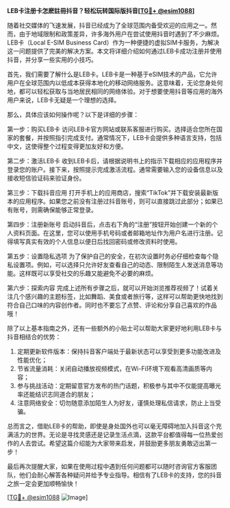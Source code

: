 **LEB卡注册卡怎麽註冊抖音？轻松玩转国际版抖音[[TG💪+ @esim1088](https://t.me/s/esim1088)]**

随着社交媒体的飞速发展，抖音已经成为了全球范围内备受欢迎的应用之一。然而，由于地域限制和政策差异，许多海外用户在尝试使用抖音时遇到了不少麻烦。LEB卡（Local E-SIM Business Card）作为一种便捷的虚拟SIM卡服务，为解决这一问题提供了完美的解决方案。本文将详细介绍如何通过LEB卡成功注册并使用抖音，并分享一些实用的小技巧。

首先，我们需要了解什么是LEB卡。LEB卡是一种基于eSIM技术的产品，它允许用户在全球范围内以低成本获得本地化的移动网络服务。这意味着，无论您身处何地，都可以轻松获取与当地居民相同的网络体验。对于想要使用抖音等应用的海外用户来说，LEB卡无疑是一个理想的选择。

那么，具体应该如何操作呢？以下是详细的步骤：

第一步：购买LEB卡
访问LEB卡官方网站或联系客服进行购买。选择适合您所在国家的套餐，并按照指引完成支付。通常情况下，LEB卡会提供多种语言支持，包括中文，这使得整个过程变得更加友好和方便。

第二步：激活LEB卡
收到LEB卡后，请根据说明书上的指示下载相应的应用程序并登录您的账户。接下来，按照提示完成激活流程。通常需要输入您的设备信息以及接收短信验证码来验证身份。

第三步：下载抖音应用
打开手机上的应用商店，搜索“TikTok”并下载安装最新版本的应用程序。如果您之前没有注册过抖音账号，则可以直接跳过此部分；如果已有账号，则需确保能够正常登录。

第四步：注册新账号
启动抖音后，点击右下角的“注册”按钮开始创建一个新的个人资料页面。在这里，您可以使用手机号码或者邮箱地址作为用户名进行注册。记得填写真实有效的个人信息以便日后找回密码或修改资料时使用。

第五步：设置隐私选项
为了保护自己的安全，在初次设置时务必仔细检查每个隐私设置项。例如，可以选择只允许好友查看自己的动态、限制陌生人发送消息等功能。这样既可以享受社交的乐趣又能避免不必要的麻烦。

第六步：探索内容
完成上述所有步骤之后，就可以开始浏览推荐视频了！试着关注几个感兴趣的主题标签，比如舞蹈、美食或者旅行等，这样可以帮助更快地找到符合自己口味的内容创作者。同时也不要忘了点赞、评论和分享自己喜欢的作品哦！

除了以上基本指南之外，还有一些额外的小贴士可以帮助大家更好地利用LEB卡与抖音相结合的优势：

1. 定期更新软件版本：保持抖音客户端处于最新状态可以享受到更多功能改进及性能优化；
2. 节省流量消耗：关闭自动播放视频模式，在Wi-Fi环境下观看高清画质等内容；
3. 参与挑战活动：定期留意官方发布的热门话题，积极参与其中不仅能提高曝光率还能结识志同道合的朋友；
4. 注意网络安全：切勿随意添加陌生人为好友，谨慎处理私信请求，防止上当受骗。

总而言之，借助LEB卡的帮助，即使是身处国外也可以毫无障碍地加入抖音这个充满活力的世界。无论是寻找灵感还是记录生活点滴，这款平台都值得每一位热爱创作的人去尝试。希望这篇介绍能为大家带来启发，并鼓励更多朋友勇敢迈出第一步！

最后再次提醒大家，如果在使用过程中遇到任何问题都可以随时咨询官方客服团队，他们会耐心解答各种疑问并给予专业指导。相信有了LEB卡的支持，您的抖音之旅一定会更加顺畅愉快！

[[TG💪+ @esim1088](https://t.me/s/esim1088) ![Image](https://i.postimg.cc/4NQfJmqS/Snipaste-2025-05-13-00-14-12.png)]